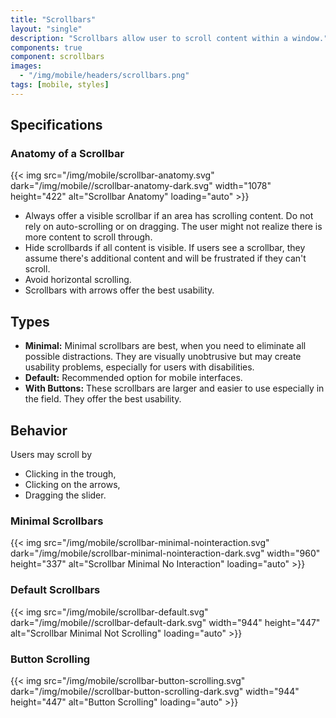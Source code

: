 ```yaml
---
title: "Scrollbars"
layout: "single"
description: "Scrollbars allow user to scroll content within a window."
components: true
component: scrollbars
images:
  - "/img/mobile/headers/scrollbars.png"
tags: [mobile, styles]
---
```

## Specifications

### Anatomy of a Scrollbar

{{< img src="/img/mobile/scrollbar-anatomy.svg" dark="/img/mobile//scrollbar-anatomy-dark.svg" width="1078" height="422" alt="Scrollbar Anatomy" loading="auto" >}}

- Always offer a visible scrollbar if an area has scrolling content. Do not rely on auto-scrolling or on dragging. The user might not realize there is more content to scroll through.
- Hide scrollbards if all content is visible. If users see a scrollbar, they assume there's additional content and will be frustrated if they can't scroll.
- Avoid horizontal scrolling.
- Scrollbars with arrows offer the best usability.

## Types

- **Minimal:** Minimal scrollbars are best, when you need to eliminate all possible distractions. They are visually unobtrusive but may create usability problems, especially for users with disabilities.
- **Default:** Recommended option for mobile interfaces.
- **With Buttons:** These scrollbars are larger and easier to use especially in the field. They offer the best usability.

## Behavior

Users may scroll by

- Clicking in the trough,
- Clicking on the arrows,
- Dragging the slider.

### Minimal Scrollbars

{{< img src="/img/mobile/scrollbar-minimal-nointeraction.svg" dark="/img/mobile/scrollbar-minimal-nointeraction-dark.svg" width="960" height="337" alt="Scrollbar Minimal No Interaction" loading="auto" >}}

### Default Scrollbars

{{< img src="/img/mobile/scrollbar-default.svg" dark="/img/mobile//scrollbar-default-dark.svg" width="944" height="447" alt="Scrollbar Minimal Not Scrolling" loading="auto" >}}


### Button Scrolling

{{< img src="/img/mobile/scrollbar-button-scrolling.svg" dark="/img/mobile//scrollbar-button-scrolling-dark.svg" width="944" height="447" alt="Button Scrolling" loading="auto" >}}
